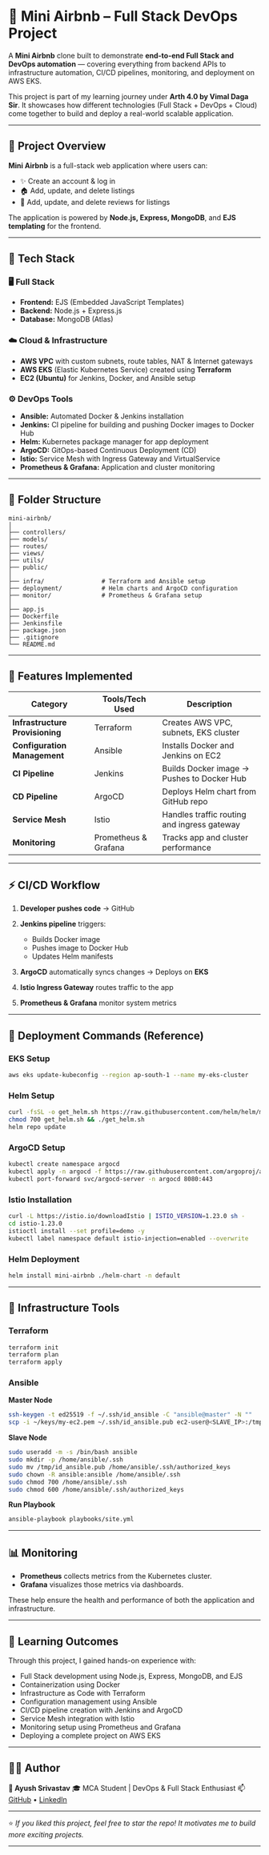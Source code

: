 # 🏡 Mini Airbnb – Full Stack DevOps Project

A **Mini Airbnb** clone built to demonstrate **end-to-end Full Stack and DevOps automation** — covering everything from backend APIs to infrastructure automation, CI/CD pipelines, monitoring, and deployment on AWS EKS.

This project is part of my learning journey under **Arth 4.0 by Vimal Daga Sir**. It showcases how different technologies (Full Stack + DevOps + Cloud) come together to build and deploy a real-world scalable application.

---

## 🚀 Project Overview

**Mini Airbnb** is a full-stack web application where users can:

* ✨ Create an account & log in
* 🏠 Add, update, and delete listings
* 💬 Add, update, and delete reviews for listings

The application is powered by **Node.js, Express, MongoDB**, and **EJS templating** for the frontend.

---

## 🧱 Tech Stack

### 🖥️ Full Stack

* **Frontend:** EJS (Embedded JavaScript Templates)
* **Backend:** Node.js + Express.js
* **Database:** MongoDB (Atlas)

### ☁️ Cloud & Infrastructure

* **AWS VPC** with custom subnets, route tables, NAT & Internet gateways
* **AWS EKS** (Elastic Kubernetes Service) created using **Terraform**
* **EC2 (Ubuntu)** for Jenkins, Docker, and Ansible setup

### ⚙️ DevOps Tools

* **Ansible:** Automated Docker & Jenkins installation
* **Jenkins:** CI pipeline for building and pushing Docker images to Docker Hub
* **Helm:** Kubernetes package manager for app deployment
* **ArgoCD:** GitOps-based Continuous Deployment (CD)
* **Istio:** Service Mesh with Ingress Gateway and VirtualService
* **Prometheus & Grafana:** Application and cluster monitoring

---

## 🧩 Folder Structure

```
mini-airbnb/
│
├── controllers/
├── models/
├── routes/
├── views/
├── utils/
├── public/
│
├── infra/                # Terraform and Ansible setup
├── deployment/           # Helm charts and ArgoCD configuration
├── monitor/              # Prometheus & Grafana setup
│
├── app.js
├── Dockerfile
├── Jenkinsfile
├── package.json
├── .gitignore
└── README.md
```

---

## 🧰 Features Implemented

| Category                        | Tools/Tech Used      | Description                                 |
| ------------------------------- | -------------------- | ------------------------------------------- |
| **Infrastructure Provisioning** | Terraform            | Creates AWS VPC, subnets, EKS cluster       |
| **Configuration Management**    | Ansible              | Installs Docker and Jenkins on EC2          |
| **CI Pipeline**                 | Jenkins              | Builds Docker image → Pushes to Docker Hub  |
| **CD Pipeline**                 | ArgoCD               | Deploys Helm chart from GitHub repo         |
| **Service Mesh**                | Istio                | Handles traffic routing and ingress gateway |
| **Monitoring**                  | Prometheus & Grafana | Tracks app and cluster performance          |

---

## ⚡ CI/CD Workflow

1. **Developer pushes code** → GitHub
2. **Jenkins pipeline** triggers:

   * Builds Docker image
   * Pushes image to Docker Hub
   * Updates Helm manifests
3. **ArgoCD** automatically syncs changes → Deploys on **EKS**
4. **Istio Ingress Gateway** routes traffic to the app
5. **Prometheus & Grafana** monitor system metrics

---

## 🐳 Deployment Commands (Reference)

### EKS Setup

```bash
aws eks update-kubeconfig --region ap-south-1 --name my-eks-cluster
```

### Helm Setup

```bash
curl -fsSL -o get_helm.sh https://raw.githubusercontent.com/helm/helm/main/scripts/get-helm-3
chmod 700 get_helm.sh && ./get_helm.sh
helm repo update
```

### ArgoCD Setup

```bash
kubectl create namespace argocd
kubectl apply -n argocd -f https://raw.githubusercontent.com/argoproj/argo-cd/stable/manifests/install.yaml
kubectl port-forward svc/argocd-server -n argocd 8080:443
```

### Istio Installation

```bash
curl -L https://istio.io/downloadIstio | ISTIO_VERSION=1.23.0 sh -
cd istio-1.23.0
istioctl install --set profile=demo -y
kubectl label namespace default istio-injection=enabled --overwrite
```

### Helm Deployment

```bash
helm install mini-airbnb ./helm-chart -n default
```

---

## 🧱 Infrastructure Tools

### Terraform

```bash
terraform init
terraform plan
terraform apply
```

### Ansible

**Master Node**

```bash
ssh-keygen -t ed25519 -f ~/.ssh/id_ansible -C "ansible@master" -N ""
scp -i ~/keys/my-ec2.pem ~/.ssh/id_ansible.pub ec2-user@<SLAVE_IP>:/tmp/id_ansible.pub
```

**Slave Node**

```bash
sudo useradd -m -s /bin/bash ansible
sudo mkdir -p /home/ansible/.ssh
sudo mv /tmp/id_ansible.pub /home/ansible/.ssh/authorized_keys
sudo chown -R ansible:ansible /home/ansible/.ssh
sudo chmod 700 /home/ansible/.ssh
sudo chmod 600 /home/ansible/.ssh/authorized_keys
```

**Run Playbook**

```bash
ansible-playbook playbooks/site.yml
```

---

## 📊 Monitoring

* **Prometheus** collects metrics from the Kubernetes cluster.
* **Grafana** visualizes those metrics via dashboards.

These help ensure the health and performance of both the application and infrastructure.

---

## 🎯 Learning Outcomes

Through this project, I gained hands-on experience with:

* Full Stack development using Node.js, Express, MongoDB, and EJS
* Containerization using Docker
* Infrastructure as Code with Terraform
* Configuration management using Ansible
* CI/CD pipeline creation with Jenkins and ArgoCD
* Service Mesh integration with Istio
* Monitoring setup using Prometheus and Grafana
* Deploying a complete project on AWS EKS

---

## 🧑‍💻 Author

**👤 Ayush Srivastav**
🎓 MCA Student | DevOps & Full Stack Enthusiast
📫 [GitHub](https://github.com/Ayushmaan7) • [LinkedIn](https://linkedin.com/in/srivastavayushmaan)

---

⭐ *If you liked this project, feel free to star the repo! It motivates me to build more exciting projects.*

---


